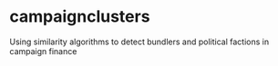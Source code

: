 campaignclusters
================

Using similarity algorithms to detect bundlers and political factions in campaign finance